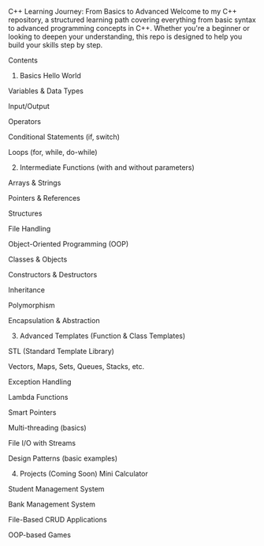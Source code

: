  C++ Learning Journey: From Basics to Advanced
Welcome to my C++ repository, a structured learning path covering everything from basic syntax to advanced programming concepts in C++. Whether you're a beginner or looking to deepen your understanding, this repo is designed to help you build your skills step by step.

Contents
1. Basics
Hello World

Variables & Data Types

Input/Output

Operators

Conditional Statements (if, switch)

Loops (for, while, do-while)

 2. Intermediate
Functions (with and without parameters)

Arrays & Strings

Pointers & References

Structures

File Handling

Object-Oriented Programming (OOP)

Classes & Objects

Constructors & Destructors

Inheritance

Polymorphism

Encapsulation & Abstraction

3. Advanced
Templates (Function & Class Templates)

STL (Standard Template Library)

Vectors, Maps, Sets, Queues, Stacks, etc.

Exception Handling

Lambda Functions

Smart Pointers

Multi-threading (basics)

File I/O with Streams

Design Patterns (basic examples)

4. Projects (Coming Soon)
Mini Calculator

Student Management System

Bank Management System

File-Based CRUD Applications

OOP-based Games
